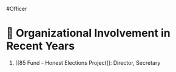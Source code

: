 #Officer 
# 💼 Organizational Involvement in Recent Years

1. [[85 Fund - Honest Elections Project]]: Director, Secretary